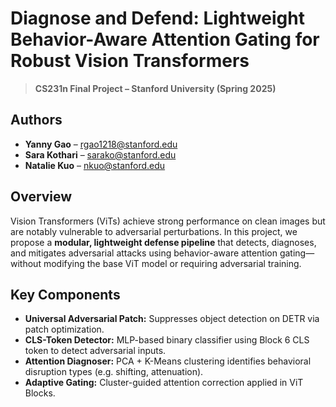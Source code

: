 # Diagnose and Defend: Lightweight Behavior-Aware Attention Gating for Robust Vision Transformers

> **CS231n Final Project – Stanford University (Spring 2025)** 

## Authors

- **Yanny Gao** – [rgao1218@stanford.edu](mailto:rgao1218@stanford.edu)  
- **Sara Kothari** – [sarako@stanford.edu](mailto:sarako@stanford.edu)  
- **Natalie Kuo** – [nkuo@stanford.edu](mailto:nskuo@stanford.edu)

## Overview

Vision Transformers (ViTs) achieve strong performance on clean images but are notably vulnerable to adversarial perturbations. In this project, we propose a **modular, lightweight defense pipeline** that detects, diagnoses, and mitigates adversarial attacks using behavior-aware attention gating—without modifying the base ViT model or requiring adversarial training.

## Key Components

- **Universal Adversarial Patch:** Suppresses object detection on DETR via patch optimization.
- **CLS-Token Detector:** MLP-based binary classifier using Block 6 CLS token to detect adversarial inputs.
- **Attention Diagnoser:** PCA + K-Means clustering identifies behavioral disruption types (e.g. shifting, attenuation).
- **Adaptive Gating:** Cluster-guided attention correction applied in ViT Blocks.


